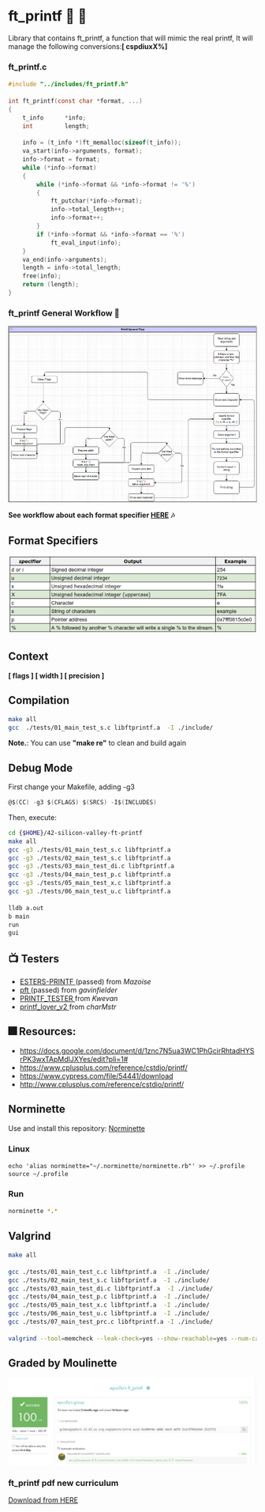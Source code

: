 # ft_printf  :whale2: :turtle:

Library that contains ft_printf, a function that will mimic the real printf, It will manage the following conversions:**[ cspdiuxX%]**

### ft_printf.c

```c
#include "../includes/ft_printf.h"

int	ft_printf(const char *format, ...)
{
	t_info		*info;
	int			length;

	info = (t_info *)ft_memalloc(sizeof(t_info));
	va_start(info->arguments, format);
	info->format = format;
	while (*info->format)
	{
		while (*info->format && *info->format != '%')
		{
			ft_putchar(*info->format);
			info->total_length++;
			info->format++;
		}
		if (*info->format && *info->format == '%')
			ft_eval_input(info);
	}
	va_end(info->arguments);
	length = info->total_length;
	free(info);
	return (length);
}
```

### ft_printf General Workflow :bell:
![General Flow](img/general_workflow.png)


**See workflow about each format specifier  [HERE](https://drive.google.com/file/d/1zPrMQ2q4wuR16TWdBtKlLVVquNKdpGmb/view?usp=sharing)** **:notes:**


##  Format Specifiers
![Format Specifiers](img/format_specifiers.png)

## Context

**[ flags ] [ width ] [ precision ]**

## Compilation
```bash
make all
gcc  ./tests/01_main_test_s.c libftprintf.a  -I ./include/
```
**Note.**: You can use **"make re"** to clean and build again

## Debug  Mode 

First change your Makefile, adding -g3
```c
@$(CC) -g3 $(CFLAGS) $(SRCS) -I$(INCLUDES)
```
Then, execute:
```bash
cd {$HOME}/42-silicon-valley-ft-printf
make all
gcc -g3 ./tests/01_main_test_s.c libftprintf.a
gcc -g3 ./tests/02_main_test_s.c libftprintf.a
gcc -g3 ./tests/03_main_test_di.c libftprintf.a
gcc -g3 ./tests/04_main_test_p.c libftprintf.a
gcc -g3 ./tests/05_main_test_x.c libftprintf.a
gcc -g3 ./tests/06_main_test_u.c libftprintf.a

lldb a.out
b main
run
gui

```
## :tv: Testers

- [ ESTERS-PRINTF ](https://github.com/Mazoise/42TESTERS-PRINTF ) (passed) from *Mazoise*
- [ pft ](https://github.com/gavinfielder/pft) (passed) from *gavinfielder*
- [ PRINTF_TESTER ](https://github.com/Kwevan/PRINTF_TESTER) from *Kwevan*
- [ printf_lover_v2 ](https://github.com/charMstr/printf_lover_v2) from *charMstr*

## :fireworks: Resources:
- https://docs.google.com/document/d/1znc7N5ua3WC1PhGcirRhtadHYSrPK3wxTApMdlJXYes/edit?pli=1#
- https://www.cplusplus.com/reference/cstdio/printf/
- https://www.cypress.com/file/54441/download
- http://www.cplusplus.com/reference/cstdio/printf/

## Norminette

Use and install this repository: 
[ Norminette ](https://github.com/42sp/norminette-client.git)

### Linux
```
echo 'alias norminette="~/.norminette/norminette.rb"' >> ~/.profile
source ~/.profile
```

### Run
```bash
norminette *.*
```

## Valgrind

```bash
make all

gcc ./tests/01_main_test_c.c libftprintf.a  -I ./include/
gcc ./tests/02_main_test_s.c libftprintf.a  -I ./include/
gcc ./tests/03_main_test_di.c libftprintf.a  -I ./include/
gcc ./tests/04_main_test_p.c libftprintf.a  -I ./include/
gcc ./tests/05_main_test_x.c libftprintf.a  -I ./include/
gcc ./tests/06_main_test_u.c libftprintf.a  -I ./include/
gcc ./tests/07_main_test_prc.c libftprintf.a -I ./include/

valgrind --tool=memcheck --leak-check=yes --show-reachable=yes --num-callers=20 --track-origins=yes --track-fds=yes ./a.out
```


## Graded by Moulinette
![alt text](img/graded_by_moulinete.png)


### ft_printf pdf  new curriculum
[Download from HERE](https://drive.google.com/file/d/1mnoosj61JIh1mJzK7XN3Q2VFhRK037T4/view?usp=sharing)
 
